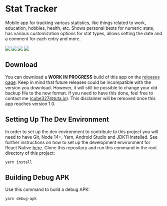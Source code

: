 # Stat Tracker

Mobile app for tracking various statistics, like things related to work, education, hobbies, health, etc. Shows personal bests for numeric stats, has various customization options for stat types, allows setting the date and a comment for each entry and more.

<img src="https://denimintsaev.com/api/stat_tracker_1.jpg" style="max-width: 400px;"/>

<img src="https://denimintsaev.com/api/stat_tracker_2.jpg" style="max-width: 400px;"/>

<img src="https://denimintsaev.com/api/stat_tracker_3.jpg" style="max-width: 400px;"/>

<img src="https://denimintsaev.com/api/stat_tracker_4.jpg" style="max-width: 400px;"/>

## Download

You can download a **WORK IN PROGRESS** build of this app on the [releases page](https://github.com/dmint789/stat-tracker/releases). Keep in mind that future releases could be incompatible with the version you download. However, it will still be possible to change your old backup file to the new format. If you need to have this done, feel free to contact me (cube327@tuta.io). This disclaimer will be removed once this app reaches version 1.0.

## Setting Up The Dev Environment

In order to set up the dev environment to contribute to this project you will need to have Git, Node 14+, Yarn, Android Studio and JDK11 installed. See further instructions on how to set up the development environment for React Native [here](https://reactnative.dev/docs/environment-setup). Clone this repository and run this command in the root directory of this project:

```
yarn install
```

## Building Debug APK

Use this command to build a debug APK:

```
yarn debug-apk
```
